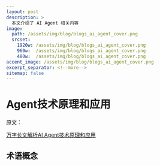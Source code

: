 ```yaml
---
layout: post
description: > 
  本文介绍了 AI Agent 相关内容
image: 
  path: /assets/img/blog/blogs_ai_agent_cover.png
  srcset: 
    1920w: /assets/img/blog/blogs_ai_agent_cover.png
    960w:  /assets/img/blog/blogs_ai_agent_cover.png
    480w:  /assets/img/blog/blogs_ai_agent_cover.png
accent_image: /assets/img/blog/blogs_ai_agent_cover.png
excerpt_separator: <!--more-->
sitemap: false
---
```

# Agent技术原理和应用
原文：

[万字长文解析AI Agent技术原理和应用](https://developer.huawei.com/consumer/cn/forum/topic/0202155833118560037)

## 术语概念
